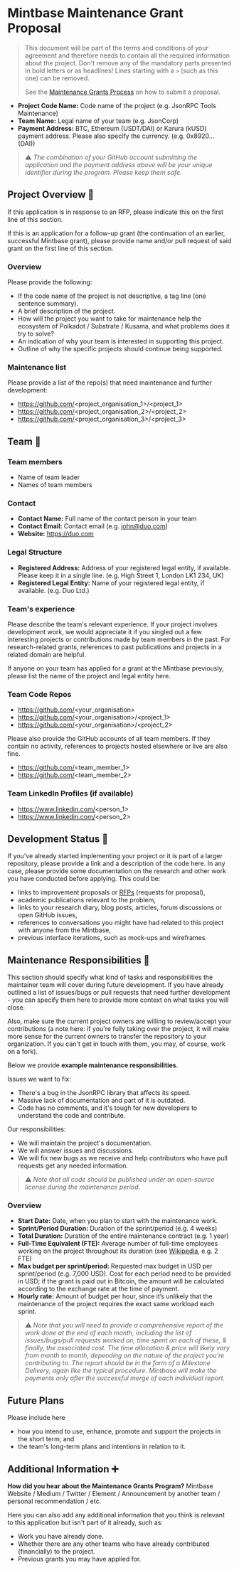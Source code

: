 # Mintbase Maintenance Grant Proposal

> This document will be part of the terms and conditions of your agreement and therefore needs to contain all the required information about the project. Don't remove any of the mandatory parts presented in bold letters or as headlines! Lines starting with a `>` (such as this one) can be removed.
>
> See the [Maintenance Grants Process](https://github.com/w3f/Grants-Program#hammer_and_wrench-maintenance-grants) on how to submit a proposal.

- **Project Code Name:** Code name of the project (e.g. JsonRPC Tools Maintenance)
- **Team Name:** Legal name of your team (e.g. JsonCorp)
- **Payment Address:** BTC, Ethereum (USDT/DAI) or Karura (kUSD) payment address. Please also specify the currency. (e.g. 0x8920... (DAI))

> ⚠️ *The combination of your GitHub account submitting the application and the payment address above will be your unique identifier during the program. Please keep them safe.*

## Project Overview :page_facing_up:

If this application is in response to an RFP, please indicate this on the first line of this section.

If this is an application for a follow-up grant (the continuation of an earlier, successful Mintbase grant), please provide name and/or pull request of said grant on the first line of this section.

### Overview

Please provide the following:

- If the code name of the project is not descriptive, a tag line (one sentence summary).
- A brief description of the project.
- How will the project you want to take for maintenance help the ecosystem of Polkadot / Substrate / Kusama, and what problems does it try to solve?
- An indication of why your team is interested in supporting this project.
- Outline of why the specific projects should continue being supported.

### Maintenance list

Please provide a list of the repo(s) that need maintenance and further development:

- https://github.com/<project_organisation_1>/<project_1>
- https://github.com/<project_organisation_2>/<project_2>
- https://github.com/<project_organisation_3>/<project_3>

## Team :busts_in_silhouette:

### Team members

- Name of team leader
- Names of team members

### Contact

- **Contact Name:** Full name of the contact person in your team
- **Contact Email:** Contact email (e.g. john@duo.com)
- **Website:** https://duo.com

### Legal Structure

- **Registered Address:** Address of your registered legal entity, if available. Please keep it in a single line. (e.g. High Street 1, London LK1 234, UK)
- **Registered Legal Entity:** Name of your registered legal entity, if available. (e.g. Duo Ltd.)

### Team's experience

Please describe the team's relevant experience. If your project involves development work, we would appreciate it if you singled out a few interesting projects or contributions made by team members in the past. For research-related grants, references to past publications and projects in a related domain are helpful.

If anyone on your team has applied for a grant at the Mintbase previously, please list the name of the project and legal entity here.

### Team Code Repos

- https://github.com/<your_organisation>
- https://github.com/<your_organisation>/<project_1>
- https://github.com/<your_organisation>/<project_2>

Please also provide the GitHub accounts of all team members. If they contain no activity, references to projects hosted elsewhere or live are also fine.

- https://github.com/<team_member_1>
- https://github.com/<team_member_2>

### Team LinkedIn Profiles (if available)

- https://www.linkedin.com/<person_1>
- https://www.linkedin.com/<person_2>

## Development Status :open_book:

If you've already started implementing your project or it is part of a larger repository, please provide a link and a description of the code here. In any case, please provide some documentation on the research and other work you have conducted before applying. This could be:

- links to improvement proposals or [RFPs](https://github.com/w3f/Grants-Program/tree/master/rfp-proposal) (requests for proposal),
- academic publications relevant to the problem,
- links to your research diary, blog posts, articles, forum discussions or open GitHub issues,
- references to conversations you might have had related to this project with anyone from the Mintbase,
- previous interface iterations, such as mock-ups and wireframes.

## Maintenance Responsibilities :nut_and_bolt:

This section should specify what kind of tasks and responsibilities the maintainer team will cover during future development. If you have already outlined a list of issues/bugs or pull requests that need further development - you can specify them here to provide more context on what tasks you will close.

Also, make sure the current project owners are willing to review/accept your contributions (a note here: if you're fully taking over the project, it will make more sense for the current owners to transfer the repository to your organization. If you can't get in touch with them, you may, of course, work on a fork).

Below we provide **example maintenance responsibilities**.

Issues we want to fix:
- There's a bug in the JsonRPC library that affects its speed.
- Massive lack of documentation and part of it is outdated.
- Code has no comments, and it's tough for new developers to understand the code and contribute.

Our responsibilities:
- We will maintain the project's documentation.
- We will answer issues and discussions.
- We will fix new bugs as we receive and help contributors who have pull requests get any needed information.

> ⚠️ *Note that all code should be published under an open-source license during the maintenance period.*

### Overview

- **Start Date:** Date, when you plan to start with the maintenance work. 
- **Sprint/Period Duration:** Duration of the sprint/period (e.g. 4 weeks)
- **Total Duration:** Duration of the entire maintenance contract (e.g. 1 year)
- **Full-Time Equivalent (FTE):**  Average number of full-time employees working on the project throughout its duration (see [Wikipedia](https://en.wikipedia.org/wiki/Full-time_equivalent), e.g. 2 FTE)
- **Max budget per sprint/period:** Requested max budget in USD per sprint/period (e.g. 7,000 USD). Cost for each period need to be provided in USD; if the grant is paid out in Bitcoin, the amount will be calculated according to the exchange rate at the time of payment.
- **Hourly rate:** Amount of budget per hour, since it’s unlikely that the maintenance of the project requires the exact same workload each sprint. 

> ⚠️ *Note that you will need to provide a comprehensive report of the work done at the end of each month, including the list of issues/bugs/pull requests worked on, time spent on each of these, & finally, the associated cost. The time allocation & price will likely vary from month to month, depending on the nature of the project you're contributing to. The report should be in the form of a Milestone Delivery, again like the typical procedure. Mintbase will make the payments only after the successful merge of each individual report.*

## Future Plans

Please include here

- how you intend to use, enhance, promote and support the projects in the short term, and
- the team's long-term plans and intentions in relation to it.

## Additional Information :heavy_plus_sign:

**How did you hear about the Maintenance Grants Program?** Mintbase Website / Medium / Twitter / Element / Announcement by another team / personal recommendation / etc.

Here you can also add any additional information that you think is relevant to this application but isn't part of it already, such as:

- Work you have already done.
- Whether there are any other teams who have already contributed (financially) to the project.
- Previous grants you may have applied for.
